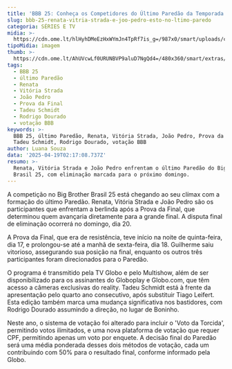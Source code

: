 ```yaml
---
title: 'BBB 25: Conheça os Competidores do Último Paredão da Temporada'
slug: bbb-25-renata-vitria-strada-e-joo-pedro-esto-no-ltimo-paredo
categoria: SÉRIES E TV
midia: >-
  https://cdn.ome.lt/hlHyhDMeEzHxWYmJn4TpRf7is_g=/987x0/smart/uploads/conteudo/fotos/bbb25-renata-vitoria-joao-pedro-ultimo-paredao.jpg
tipoMidia: imagem
thumb: >-
  https://cdn.ome.lt/AhUVcwLf0URUNBVP9aluD7NgQd4=/480x360/smart/extras/conteudos/bbb25-vitoria-estrada-ultimo-paredao-peq.jpg
tags:
  - BBB 25
  - último Paredão
  - Renata
  - Vitória Strada
  - João Pedro
  - Prova da Final
  - Tadeu Schmidt
  - Rodrigo Dourado
  - votação BBB
keywords: >-
  BBB 25, último Paredão, Renata, Vitória Strada, João Pedro, Prova da Final,
  Tadeu Schmidt, Rodrigo Dourado, votação BBB
author: Luana Souza
data: '2025-04-19T02:17:08.737Z'
resumo: >-
  Renata, Vitória Strada e João Pedro enfrentam o último Paredão do Big Brother
  Brasil 25, com eliminação marcada para o próximo domingo.
---
```


A competição no Big Brother Brasil 25 está chegando ao seu clímax com a formação do último Paredão. Renata, Vitória Strada e João Pedro são os participantes que enfrentam a berlinda após a Prova da Final, que determinou quem avançaria diretamente para a grande final. A disputa final de eliminação ocorrerá no domingo, dia 20.

A Prova da Final, que era de resistência, teve início na noite de quinta-feira, dia 17, e prolongou-se até a manhã de sexta-feira, dia 18. Guilherme saiu vitorioso, assegurando sua posição na final, enquanto os outros três participantes foram direcionados para o Paredão.

O programa é transmitido pela TV Globo e pelo Multishow, além de ser disponibilizado para os assinantes do Globoplay e Globo.com, que têm acesso a câmeras exclusivas do reality. Tadeu Schmidt está à frente da apresentação pelo quarto ano consecutivo, após substituir Tiago Leifert. Esta edição também marca uma mudança significativa nos bastidores, com Rodrigo Dourado assumindo a direção, no lugar de Boninho.

Neste ano, o sistema de votação foi alterado para incluir o 'Voto da Torcida', permitindo votos ilimitados, e uma nova plataforma de votação que requer CPF, permitindo apenas um voto por enquete. A decisão final do Paredão será uma média ponderada desses dois métodos de votação, cada um contribuindo com 50% para o resultado final, conforme informado pela Globo.
